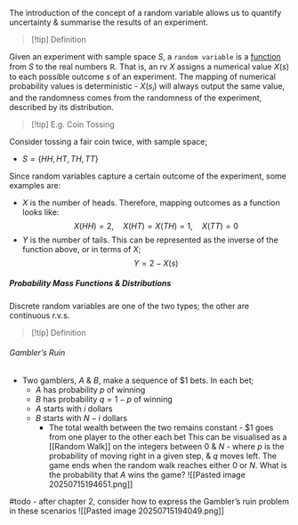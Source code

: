 
The introduction of the concept of a random variable allows us to quantify uncertainty & summarise the results of an experiment. 

>[!tip] Definition

Given an experiment with sample space $S$, a `random variable` is a <u>function</u> from $S$ to the real numbers $\mathbb{R}$. 
That is, an rv $X$ assigns a numerical value $X(s)$ to each possible outcome $s$ of an experiment. 
The mapping of numerical probability values is deterministic - $X(s_i)$ will always output the same value, and the randomness comes from the randomness of the experiment, described by its distribution. 

>[!tip] E.g. Coin Tossing 

Consider tossing a fair coin twice, with sample space; 
- $S = \{HH, HT, TH, TT\}$

Since random variables capture a certain outcome of the experiment, some examples are:
- $X$ is the number of heads. Therefore, mapping outcomes as a function looks like:
$$
X(HH) = 2, \quad X(HT)=X(TH) = 1, \quad X(TT)=0
$$
- $Y$ is the number of tails. This can be represented as the inverse of the function above, or in terms of $X$;
$$
Y = 2 - X(s)
$$

##### Probability Mass Functions & Distributions
Discrete random variables are one of the two types; the other are continuous r.v.s. 

>[!tip] Definition




###### Gambler’s Ruin
- Two gamblers, $A$ & $B$, make a sequence of $1 bets. In each bet; 
	- $A$ has probability $p$ of winning
	- $B$ has probability $q = 1-p$ of winning
	- $A$ starts with $i$ dollars
	- $B$ starts with $N - i$ dollars
		- The total wealth between the two remains constant - $1 goes from one player to the other each bet
	This can be visualised as a [[Random Walk]] on the integers between $0$ & $N$ - where $p$ is the probability of moving right in a given step, & $q$ moves left. 
	The game ends when the random walk reaches either $0$ or $N$. What is the probability that $A$ wins the game?
		![[Pasted image 20250715194651.png]]
	


#todo - after chapter 2, consider how to express the Gambler’s ruin problem in these scenarios
	![[Pasted image 20250715194049.png]]


